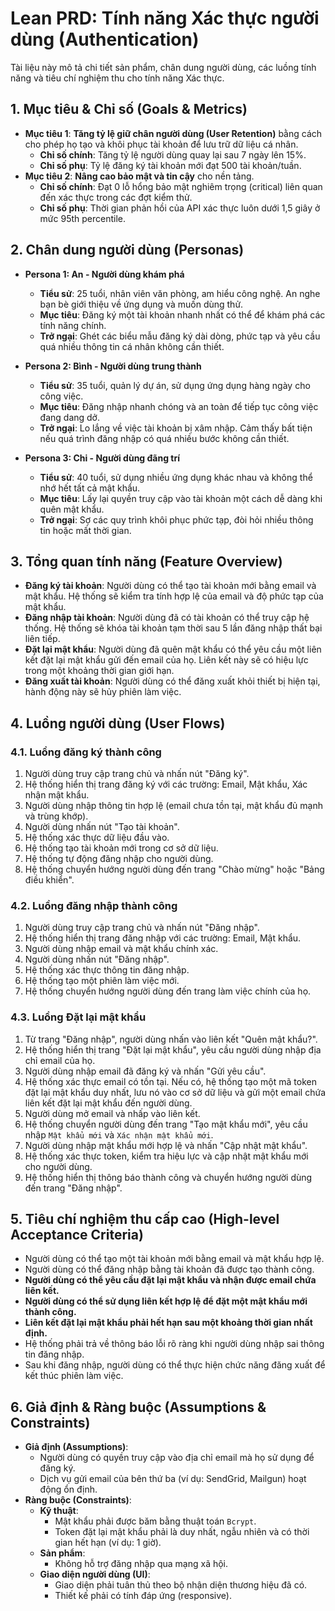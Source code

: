 # Lean PRD: Tính năng Xác thực người dùng (Authentication)

Tài liệu này mô tả chi tiết sản phẩm, chân dung người dùng, các luồng tính năng và tiêu chí nghiệm thu cho tính năng Xác thực.

## 1. Mục tiêu & Chỉ số (Goals & Metrics)

*   **Mục tiêu 1**: **Tăng tỷ lệ giữ chân người dùng (User Retention)** bằng cách cho phép họ tạo và khôi phục tài khoản để lưu trữ dữ liệu cá nhân.
    *   **Chỉ số chính**: Tăng tỷ lệ người dùng quay lại sau 7 ngày lên 15%.
    *   **Chỉ số phụ**: Tỷ lệ đăng ký tài khoản mới đạt 500 tài khoản/tuần.
*   **Mục tiêu 2**: **Nâng cao bảo mật và tin cậy** cho nền tảng.
    *   **Chỉ số chính**: Đạt 0 lỗ hổng bảo mật nghiêm trọng (critical) liên quan đến xác thực trong các đợt kiểm thử.
    *   **Chỉ số phụ**: Thời gian phản hồi của API xác thực luôn dưới 1,5 giây ở mức 95th percentile.

## 2. Chân dung người dùng (Personas)

*   **Persona 1: An - Người dùng khám phá**
    *   **Tiểu sử**: 25 tuổi, nhân viên văn phòng, am hiểu công nghệ. An nghe bạn bè giới thiệu về ứng dụng và muốn dùng thử.
    *   **Mục tiêu**: Đăng ký một tài khoản nhanh nhất có thể để khám phá các tính năng chính.
    *   **Trở ngại**: Ghét các biểu mẫu đăng ký dài dòng, phức tạp và yêu cầu quá nhiều thông tin cá nhân không cần thiết.

*   **Persona 2: Bình - Người dùng trung thành**
    *   **Tiểu sử**: 35 tuổi, quản lý dự án, sử dụng ứng dụng hàng ngày cho công việc.
    *   **Mục tiêu**: Đăng nhập nhanh chóng và an toàn để tiếp tục công việc đang dang dở.
    *   **Trở ngại**: Lo lắng về việc tài khoản bị xâm nhập. Cảm thấy bất tiện nếu quá trình đăng nhập có quá nhiều bước không cần thiết.

*   **Persona 3: Chi - Người dùng đãng trí**
    *   **Tiểu sử**: 40 tuổi, sử dụng nhiều ứng dụng khác nhau và không thể nhớ hết tất cả mật khẩu.
    *   **Mục tiêu**: Lấy lại quyền truy cập vào tài khoản một cách dễ dàng khi quên mật khẩu.
    *   **Trở ngại**: Sợ các quy trình khôi phục phức tạp, đòi hỏi nhiều thông tin hoặc mất thời gian.

## 3. Tổng quan tính năng (Feature Overview)

*   **Đăng ký tài khoản**: Người dùng có thể tạo tài khoản mới bằng email và mật khẩu. Hệ thống sẽ kiểm tra tính hợp lệ của email và độ phức tạp của mật khẩu.
*   **Đăng nhập tài khoản**: Người dùng đã có tài khoản có thể truy cập hệ thống. Hệ thống sẽ khóa tài khoản tạm thời sau 5 lần đăng nhập thất bại liên tiếp.
*   **Đặt lại mật khẩu**: Người dùng đã quên mật khẩu có thể yêu cầu một liên kết đặt lại mật khẩu gửi đến email của họ. Liên kết này sẽ có hiệu lực trong một khoảng thời gian giới hạn.
*   **Đăng xuất tài khoản**: Người dùng có thể đăng xuất khỏi thiết bị hiện tại, hành động này sẽ hủy phiên làm việc.

## 4. Luồng người dùng (User Flows)

### 4.1. Luồng đăng ký thành công
1.  Người dùng truy cập trang chủ và nhấn nút "Đăng ký".
2.  Hệ thống hiển thị trang đăng ký với các trường: Email, Mật khẩu, Xác nhận mật khẩu.
3.  Người dùng nhập thông tin hợp lệ (email chưa tồn tại, mật khẩu đủ mạnh và trùng khớp).
4.  Người dùng nhấn nút "Tạo tài khoản".
5.  Hệ thống xác thực dữ liệu đầu vào.
6.  Hệ thống tạo tài khoản mới trong cơ sở dữ liệu.
7.  Hệ thống tự động đăng nhập cho người dùng.
8.  Hệ thống chuyển hướng người dùng đến trang "Chào mừng" hoặc "Bảng điều khiển".

### 4.2. Luồng đăng nhập thành công
1.  Người dùng truy cập trang chủ và nhấn nút "Đăng nhập".
2.  Hệ thống hiển thị trang đăng nhập với các trường: Email, Mật khẩu.
3.  Người dùng nhập email và mật khẩu chính xác.
4.  Người dùng nhấn nút "Đăng nhập".
5.  Hệ thống xác thực thông tin đăng nhập.
6.  Hệ thống tạo một phiên làm việc mới.
7.  Hệ thống chuyển hướng người dùng đến trang làm việc chính của họ.

### 4.3. Luồng Đặt lại mật khẩu
1.  Từ trang "Đăng nhập", người dùng nhấn vào liên kết "Quên mật khẩu?".
2.  Hệ thống hiển thị trang "Đặt lại mật khẩu", yêu cầu người dùng nhập địa chỉ email của họ.
3.  Người dùng nhập email đã đăng ký và nhấn "Gửi yêu cầu".
4.  Hệ thống xác thực email có tồn tại. Nếu có, hệ thống tạo một mã token đặt lại mật khẩu duy nhất, lưu nó vào cơ sở dữ liệu và gửi một email chứa liên kết đặt lại mật khẩu đến người dùng.
5.  Người dùng mở email và nhấp vào liên kết.
6.  Hệ thống chuyển người dùng đến trang "Tạo mật khẩu mới", yêu cầu nhập `Mật khẩu mới` và `Xác nhận mật khẩu mới`.
7.  Người dùng nhập mật khẩu mới hợp lệ và nhấn "Cập nhật mật khẩu".
8.  Hệ thống xác thực token, kiểm tra hiệu lực và cập nhật mật khẩu mới cho người dùng.
9.  Hệ thống hiển thị thông báo thành công và chuyển hướng người dùng đến trang "Đăng nhập".

## 5. Tiêu chí nghiệm thu cấp cao (High-level Acceptance Criteria)

*   Người dùng có thể tạo một tài khoản mới bằng email và mật khẩu hợp lệ.
*   Người dùng có thể đăng nhập bằng tài khoản đã được tạo thành công.
*   **Người dùng có thể yêu cầu đặt lại mật khẩu và nhận được email chứa liên kết.**
*   **Người dùng có thể sử dụng liên kết hợp lệ để đặt một mật khẩu mới thành công.**
*   **Liên kết đặt lại mật khẩu phải hết hạn sau một khoảng thời gian nhất định.**
*   Hệ thống phải trả về thông báo lỗi rõ ràng khi người dùng nhập sai thông tin đăng nhập.
*   Sau khi đăng nhập, người dùng có thể thực hiện chức năng đăng xuất để kết thúc phiên làm việc.

## 6. Giả định & Ràng buộc (Assumptions & Constraints)

*   **Giả định (Assumptions)**:
    *   Người dùng có quyền truy cập vào địa chỉ email mà họ sử dụng để đăng ký.
    *   Dịch vụ gửi email của bên thứ ba (ví dụ: SendGrid, Mailgun) hoạt động ổn định.
*   **Ràng buộc (Constraints)**:
    *   **Kỹ thuật**:
        *   Mật khẩu phải được băm bằng thuật toán `Bcrypt`.
        *   Token đặt lại mật khẩu phải là duy nhất, ngẫu nhiên và có thời gian hết hạn (ví dụ: 1 giờ).
    *   **Sản phẩm**:
        *   Không hỗ trợ đăng nhập qua mạng xã hội.
    *   **Giao diện người dùng (UI)**:
        *   Giao diện phải tuân thủ theo bộ nhận diện thương hiệu đã có.
        *   Thiết kế phải có tính đáp ứng (responsive). 